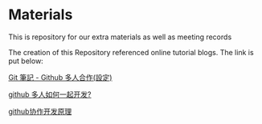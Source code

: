# Materials
This is repository for our extra materials as well as meeting records

The creation of this Repository referenced online tutorial blogs. The link is put below:

[Git 筆記 - Github 多人合作(設定)](http://tech-marsw.logdown.com/blog/2013/08/17/git-notes-github-n-person-cooperation-settings/)

[github 多人如何一起开发?](http://tech-marsw.logdown.com/blog/2013/08/17/git-notes-github-n-person-cooperation-settings/)

[github协作开发原理](https://github.com/livoras/blog/issues/7)
